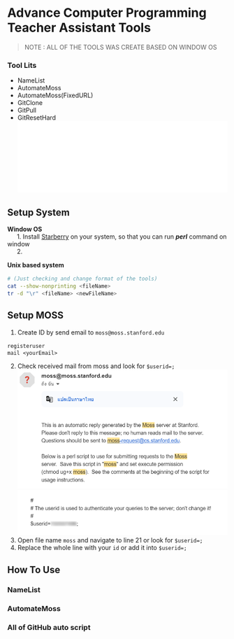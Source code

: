 # Advance Computer Programming Teacher Assistant Tools
>NOTE : ALL OF THE TOOLS WAS CREATE BASED ON WINDOW OS

### Tool Lits
  - NameList
  - AutomateMoss
  - AutomateMoss(FixedURL)
  - GitClone
  - GitPull
  - GitResetHard
![Let sleeping dog lie](/assets/images/sleepyDoggo.png)

## Setup System
**Window OS** <br/>
&emsp;&nbsp; 1. Install [Starberry](https://strawberryperl.com/) on your system, so that you can run ***perl*** command on window <br/>
&emsp;&nbsp; 2.

**Unix based system** <br/>
``` bash
# (Just checking and change format of the tools)
cat --show-nonprinting <fileName>
tr -d "\r" <fileName> <newFileName>
```

## Setup MOSS
1. Create ID by send email to `moss@moss.stanford.edu` <br/>
``` text
registeruser
mail <yourEmail>
```
2. Check received mail from moss and look for `$userid=;` <br/>
![Let sleeping dog lie](/assets/images/moss-1.png)
![Let sleeping dog lie](/assets/images/moss-2.png)
3. Open file name `moss` and navigate to line 21 or look for `$userid=;` <br/>
4. Replace the whole line  with your `id` or add it into `$userid=;` <br/>

## How To Use
### NameList


### AutomateMoss


### All of GitHub auto script
